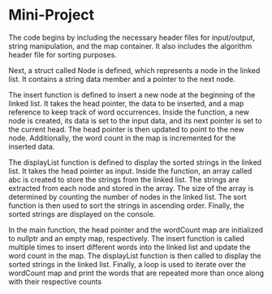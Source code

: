 # Mini-Project
The code begins by including the necessary header files for input/output, string manipulation, and the map container. It also includes the algorithm header file for sorting purposes.

Next, a struct called Node is defined, which represents a node in the linked list. It contains a string data member and a pointer to the next node.

The insert function is defined to insert a new node at the beginning of the linked list. It takes the head pointer, the data to be inserted, and a map reference to keep track of word occurrences. Inside the function, a new node is created, its data is set to the input data, and its next pointer is set to the current head. The head pointer is then updated to point to the new node. Additionally, the word count in the map is incremented for the inserted data.

The displayList function is defined to display the sorted strings in the linked list. It takes the head pointer as input. Inside the function, an array called abc is created to store the strings from the linked list. The strings are extracted from each node and stored in the array. The size of the array is determined by counting the number of nodes in the linked list. The sort function is then used to sort the strings in ascending order. Finally, the sorted strings are displayed on the console.

In the main function, the head pointer and the wordCount map are initialized to nullptr and an empty map, respectively. The insert function is called multiple times to insert different words into the linked list and update the word count in the map. The displayList function is then called to display the sorted strings in the linked list. Finally, a loop is used to iterate over the wordCount map and print the words that are repeated more than once along with their respective counts
